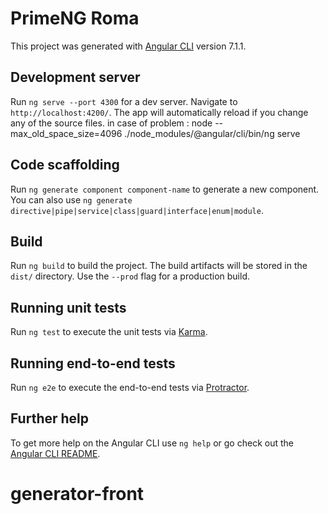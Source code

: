# PrimeNG Roma

This project was generated with [Angular CLI](https://github.com/angular/angular-cli) version 7.1.1.

## Development server

Run `ng serve --port 4300` for a dev server. Navigate to `http://localhost:4200/`. The app will automatically reload if
you change any of the source files. in case of problem : node --max_old_space_size=4096
./node_modules/@angular/cli/bin/ng serve

## Code scaffolding

Run `ng generate component component-name` to generate a new component. You can also
use `ng generate directive|pipe|service|class|guard|interface|enum|module`.

## Build

Run `ng build` to build the project. The build artifacts will be stored in the `dist/` directory. Use the `--prod` flag
for a production build.

## Running unit tests

Run `ng test` to execute the unit tests via [Karma](https://karma-runner.github.io).

## Running end-to-end tests

Run `ng e2e` to execute the end-to-end tests via [Protractor](http://www.protractortest.org/).

## Further help

To get more help on the Angular CLI use `ng help` or go check out
the [Angular CLI README](https://github.com/angular/angular-cli/blob/master/README.md).

# generator-front
